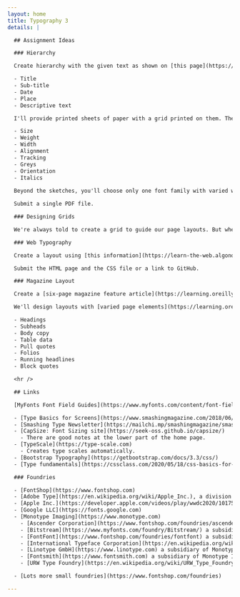 ```yaml
---
layout: home
title: Typography 3
details: |

  ## Assignment Ideas

  ### Hierarchy

  Create hierarchy with the given text as shown on [this page](https://learning.oreilly.com/library/view/the-art-of/9781315301532/xhtml/13_Chapter07.xhtml#ch7). The text will be short. It should be an event announcement. There will be different versions for students to work on. It will include:

  - Title
  - Sub-title
  - Date
  - Place
  - Descriptive text

  I'll provide printed sheets of paper with a grid printed on them. These will be used to sketch layouts before building them. Sharpies, Fineliners and pencils will be best for this. We'll use:

  - Size
  - Weight
  - Width
  - Alignment
  - Tracking
  - Greys
  - Orientation
  - Italics
  
  Beyond the sketches, you'll choose only one font family with varied weights and widths. Limit yourself to only greyscale. No graphics are allowed.

  Submit a single PDF file.

  ### Designing Grids

  We're always told to create a grid to guide our page layouts. But where do we start? How do we decide how to divide the page? We'll use [various formula](https://learning.oreilly.com/library/view/the-art-of/9781315301532/xhtml/14_Chapter08.xhtml#ch8) to create harmonious grids.

  ### Web Typography

  Create a layout using [this information](https://learn-the-web.algonquindesign.ca/topics/web-typography-cheat-sheet/). We'll create a page layout with multiple columns. Choose a pair of fonts that work well together and create sufficient contrast. We'll control hyphenation, and other variables listed on the page linked above.

  Submit the HTML page and the CSS file or a link to GitHub.

  ### Magazine Layout

  Create a [six-page magazine feature article](https://learning.oreilly.com/library/view/the-type-project/9780136816034/ch34.xhtml#ch34) combining text, pictures, call outs, and captions, and making effective use of white space

  We'll design layouts with [varied page elements](https://learning.oreilly.com/library/view/the-art-of/9781315301532/xhtml/15_Chapter09.xhtml#ch9), such as:

  - Headings
  - Subheads
  - Body copy
  - Table data
  - Pull quotes
  - Folios
  - Running headlines
  - Block quotes

  <hr />

  ## Links

  [MyFonts Font Field Guides](https://www.myfonts.com/content/font-field-guide). Learn about how to use these fonts. There are also alternate cuts of each font.

  - [Type Basics for Screens](https://www.smashingmagazine.com/2018/06/reference-guide-typography-mobile-web-design/)
  - [Smashing Type Newsletter](https://mailchi.mp/smashingmagazine/smashing-newsletter-298-web-typography?e=db00feeaa2)
  - [CapSize: Font Sizing site](https://seek-oss.github.io/capsize/)
    - There are good notes at the lower part of the home page.
  - [TypeScale](https://type-scale.com)
    - Creates type scales automatically.
  - [Bootstrap Typography](https://getbootstrap.com/docs/3.3/css/)
  - [Type fundamentals](https://cssclass.com/2020/05/18/css-basics-for-typography/)

  ### Foundries

  - [FontShop](https://www.fontshop.com)
  - [Adobe Type](https://en.wikipedia.org/wiki/Apple_Inc.), a division of Adobe Systems
  - [Apple Inc.](https://developer.apple.com/videos/play/wwdc2020/10175/)
  - [Google LLC](https://fonts.google.com)
  - [Monotype Imaging](https://www.monotype.com)
    - [Ascender Corporation](https://www.fontshop.com/foundries/ascender) a subsidiary of Monotype Imaging
    - [Bitstream](https://www.myfonts.com/foundry/Bitstream/) a subsidiary of Monotype Imaging
    - [FontFont](https://www.fontshop.com/foundries/fontfont) a subsidiary of Monotype Imaging, Located in Germany
    - [International Typeface Corporation](https://en.wikipedia.org/wiki/International_Typeface_Corporation) (ITC) a subsidiary of Monotype Imaging
    - [Linotype GmbH](https://www.linotype.com) a subsidiary of Monotype Imaging, Located in Germany
    - [Fontsmith](https://www.fontsmith.com) a subsidiary of Monotype Imaging, Located in United Kingdom
    - [URW Type Foundry](https://en.wikipedia.org/wiki/URW_Type_Foundry) a subsidiary of Monotype Imaging, Located in Germany

  - [Lots more small foundries](https://www.fontshop.com/foundries)

---
```

